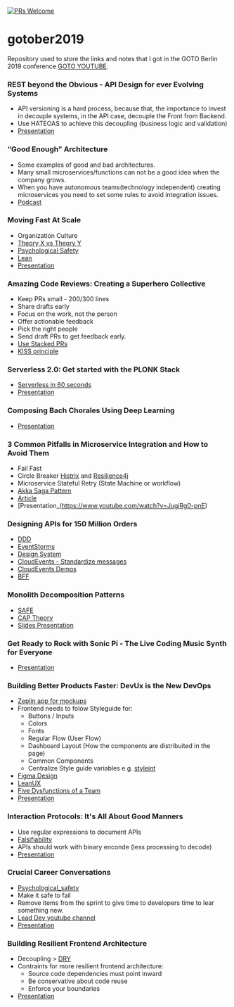 [![PRs Welcome](https://img.shields.io/badge/PRs-welcome-brightgreen.svg?style=flat-square)](http://makeapullrequest.com)

# gotober2019
Repository used to store the links and notes that I got in the GOTO Berlin 2019 conference [GOTO YOUTUBE](https://www.youtube.com/channel/UCs_tLP3AiwYKwdUHpltJPuA).

### REST beyond the Obvious - API Design for ever Evolving Systems

- API versioning is a hard process, because that, the importance to invest in decouple systems, in the API case, decouple the Front from Backend.
- Use HATEOAS to achieve this decoupling (business logic and validation)
- [Presentation](https://www.youtube.com/watch?v=mQkf85S9UoQ)

### “Good Enough” Architecture

- Some examples of good and bad architectures.
- Many small microservices/functions can not be a good idea when the company grows.
- When you have autonomous teams(technology independent) creating microservices you need to set some rules to avoid integration issues.  
- [Podcast](https://www.case-podcast.org/4-software-architecture/transcript)

### Moving Fast At Scale

- Organization Culture 
- [Theory X vs Theory Y](https://en.wikipedia.org/wiki/Theory_X_and_Theory_Y)
- [Psychological Safety](https://www.infoq.com/articles/psychological-safety-models-experiences/?itm_source=articles_about_Psychological-Safety&itm_medium=link&itm_campaign=Psychological-Safety) 
- [Lean](https://en.wikipedia.org/wiki/Lean_software_development)
- [Presentation](https://www.youtube.com/watch?v=t-sIaw4kHqI) 

### Amazing Code Reviews: Creating a Superhero Collective

- Keep PRs small - 200/300 lines
- Share drafts early
- Focus on the work, not the person
- Offer actionable feedback
- Pick the right people
- Send draft PRs to get feedback early.
- [Use Stacked PRs](https://graysonkoonce.com/stacked-pull-requests-keeping-github-diffs-small/)
- [KISS principle](https://www.interaction-design.org/literature/article/kiss-keep-it-simple-stupid-a-design-principle)

### Serverless 2.0: Get started with the PLONK Stack

- [Serverless in 60 seconds](https://skillsmatter.com/skillscasts/10813-faas-and-furious-0-to-serverless-in-60-seconds-anywhere)
- [Presentation](https://blog.alexellis.io/getting-started-with-the-plonk-stack-and-serverless/)

### Composing Bach Chorales Using Deep Learning

- [Presentation](https://www.youtube.com/watch?v=yu3DZuxxV7c)

### 3 Common Pitfalls in Microservice Integration and How to Avoid Them

- Fail Fast
- Circle Breaker [Histrix](https://github.com/Netflix/Hystrix) and [Resilience4j](https://github.com/resilience4j/resilience4j)
- Microservice Stateful Retry (State Machine or workflow)
- [Akka Saga Pattern](https://blog.knoldus.com/microservices-and-the-saga-pattern/)
- [Article](https://www.infoworld.com/article/3254777/3-common-pitfalls-of-microservices-integrationand-how-to-avoid-them.html)
- [Presentation_(https://www.youtube.com/watch?v=JugjRg0-pnE)

### Designing APIs for 150 Million Orders

- [DDD](https://en.wikipedia.org/wiki/Domain-driven_design)
- [EventStorms](https://techbeacon.com/devops/introduction-event-storming-easy-way-achieve-domain-driven-design)
- [Design System](https://www.learnstorybook.com/design-systems-for-developers/)
- [CloudEvents - Standardize messages](https://cloudevents.io/)
- [CloudEvents Demos](https://github.com/cloudevents/spec/blob/master/community/demos.md)
- [BFF](https://samnewman.io/patterns/architectural/bff/)

### Monolith Decomposition Patterns

- [SAFE](https://www.scaledagileframework.com/)
- [CAP Theory](https://dzone.com/articles/cap-theorem)
- [Slides Presentation](files/monolith_decompositon_patterns.pdf)    

### Get Ready to Rock with Sonic Pi - The Live Coding Music Synth for Everyone

- [Presentation](https://www.youtube.com/watch?v=OLLwG_SN8oo)

### Building Better Products Faster: DevUx is the New DevOps

- [Zeplin app for mockups](https://zeplin.io/)
- Frontend needs to folow Styleguide for:
    - Buttons / Inputs 
    - Colors 
    - Fonts
    - Regular Flow (User Flow)
    - Dashboard Layout (How the components are distribuited in the page)
    - Common Components
    - Centralize Style guide variables e.g. [styleint](https://github.com/stylelint/stylelint)
- [Figma Design](https://www.figma.com/)
- [LeanUX](https://www.oreilly.com/radar/what-is-lean-ux/)
- [Five Dysfunctions of a Team](https://en.wikipedia.org/wiki/The_Five_Dysfunctions_of_a_Team)
- [Presentation](https://www.youtube.com/watch?v=P21O_6OqpR0&feature=youtu.be&t=27052)

### Interaction Protocols: It's All About Good Manners

- Use regular expressions to document APIs
- [Falsifiability](https://en.wikipedia.org/wiki/Falsifiability)
- APIs should work with binary enconde (less processing to decode)
- [Presentation](https://www.youtube.com/watch?v=A5ovSBt0-C0)

### Crucial Career Conversations

- [Psychological_safety](https://en.wikipedia.org/wiki/Psychological_safety)
- Make it safe to fail
- Remove items from the sprint to give time to developers time to lear something new.
- [Lead Dev youtube channel](https://www.youtube.com/channel/UCmM3eCpmWKLJj2PDW_jdGkg)
- [Presentation](https://www.youtube.com/watch?v=DTAXQNJLskk)

### Building Resilient Frontend Architecture

- Decoupling > [DRY](https://en.wikipedia.org/wiki/Don%27t_repeat_yourself) 
- Contraints for more resilient frontend architecture:
    - Source code dependencies must point inward
    - Be conservative about code reuse
    - Enforce your boundaries
- [Presentation](https://www.youtube.com/watch?v=HudXYWLBTHw)
